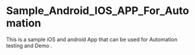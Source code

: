 # Sample_Android_IOS_APP_For_Automation
This is a sample iOS and android App that can be used for Automation testing and Demo .
